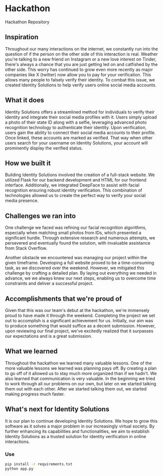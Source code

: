 # Hackathon

Hackathon Repository

## Inspiration

Throughout our many interactions on the internet, we constantly run into the question of if the person on the other side of this interaction is real. Weather you're talking to a new friend on Instagram or a new love interest on Tinder, there's always a chance that you are just getting led on and catfished by the other side. This worry has continued to grow even more recently as major companies like X (twitter) now allow you to pay for your verification. This allows many people to falsely verify their identity. To combat this issue, we created Identity Solutions to help verify users online social media accounts.

## What it does

Identity Solutions offers a streamlined method for individuals to verify their identity and integrate their social media profiles with it. Users simply upload a photo of their state ID along with a selfie, leveraging advanced photo recognition technology to authenticate their identity. Upon verification, users gain the ability to connect their social media accounts to their profile. Once linked, these accounts are marked as verified. That way when other users search for your username on Identity Solutions, your account will prominently display the verified status.

## How we built it

Building Identity Solutions involved the creation of a full-stack website. We utilized Flask for our backend development and HTML for our frontend interface. Additionally, we integrated DeepFace to assist with facial recognition ensuring robust identity verification. This combination of technologies allowed us to create the perfect way to verify your social media presence.

## Challenges we ran into

One challenge we faced was refining our facial recognition algorithms, especially when matching small photos from IDs, which presented a significant hurdle. Through extensive research and numerous attempts, we persevered and eventually found the solution, with invaluable assistance from Stack Overflow.

Another obstacle we encountered was managing our project within the given timeframe. Developing a full website proved to be a time-consuming task, as we discovered over the weekend. However, we mitigated this challenge by crafting a detailed plan. By laying out everything we needed in advance, we we always knew our next steps, enabling us to overcome time constraints and deliver a successful project.

## Accomplishments that we're proud of

Given that this was our team's debut at the hackathon, we're immensely proud to have made it through the weekend. Completing the project we set out to accomplish is a significant achievement for us. Initially, our aim was to produce something that would suffice as a decent submission. However, upon reviewing our final project, we've excitedly realized that it surpasses our expectations and is a great submission.

## What we learned

Throughout the hackathon we learned many valuable lessons. One of the more valuable lessons we learned was planning pays off. By creating a plan to go off of it allowed us to stay much more organized than if we hadn't. We also learned that communication is very valuable. In the beginning we tried to work through all our problems on our own, but later on we started talking them out with each other. After we started talking them out, we started making progress much faster.

## What's next for Identity Solutions

It is our plan to continue developing Identity Solutions. We hope to grow this software as it solves a major problem in our increasingly virtual society. By further enhancing its capabilities and functionalities, we aim to establish Identity Solutions as a trusted solution for identity verification in online interactions.

### Use

```bash
pip install -r requirements.txt
python app.py
```

